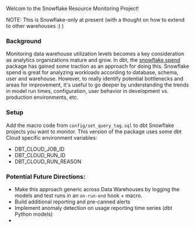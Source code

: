 Welcom to the Snowflake Resource Monitoring Project!

NOTE: This is Snowflake-only at present (with a thought on how to extend to other warehouses :) ) 

### Background

Monitoring data warehouse utilization levels becomes a key consideration as analytics organizations mature and grow. In dbt, the [snowflake spend](https://hub.getdbt.com/gitlabhq/snowflake_spend/latest/) package has gained some traction as an approach for doing this. Snowflake spend is great for 
analyzing workloads according to database, schema, user and warehouse. However, to really identify potential bottlenecks and areas for improvement, it's useful to go deeper by understanding the trends in model run times, configuration, user behavior in development vs. production environments, etc.

### Setup

Add the macro code from `config/set_query_tag.sql` to dbt Snowflake projects you want to monitor. This version of the package uses some dbt Cloud specific environment variables:

- DBT_CLOUD_JOB_ID
- DBT_CLOUD_RUN_ID
- DBT_CLOUD_RUN_REASON

### Potential Future Directions: 
- Make this approach generic across Data Warehouses by logging the models and test runs in an `on-run-end` hook + macro.
- Build additional reporting and pre-canned alerts
- Implement anomaly detection on usage reporting time series (dbt Python models)
- 
